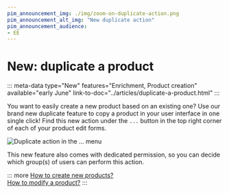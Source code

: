 ```yaml
---
pim_announcement_img: ./img/zoom-on-duplicate-action.png
pim_announcement_alt_img: "New duplicate action"
pim_announcement_audience:
- EE
---
```


# New: duplicate a product
::: meta-data type="New" features="Enrichment, Product creation" available="early June" link-to-doc="../articles/duplicate-a-product.html"
:::

You want to easily create a new product based on an existing one? Use our brand new duplicate feature to copy a product in your user interface in one single click!
Find this new action under the `...` button in the top right corner of each of your product edit forms.

![Duplicate action in the `...` menu](../img/duplicate-action.png) 

This new feature also comes with dedicated permission, so you can decide which group(s) of users can perform this action.

::: more
[How to create new products?](../articles/create-a-product.html#mainContent)  
[How to modify a product?](../articles/work-on-a-product.html#edit-a-product)
:::

